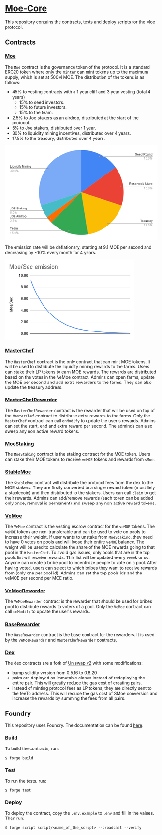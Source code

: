 # [Moe-Core](https://github.com/traderjoe-xyz/moe-core)

This repository contains the contracts, tests and deploy scripts for the Moe protocol.

## Contracts

### [Moe](./src/Moe.sol)

The `Moe` contract is the governance token of the protocol. It is a standard ERC20 token where only the `minter` can mint tokens up to the maximum supply, which is set at 500M MOE.
The distribution of the tokens is as follows:

- 45% to vesting contracts with a 1 year cliff and 3 year vesting (total 4 years)
  - 15% to seed investors.
  - 15% to future investors.
  - 15% to the team.
- 2.5% to Joe stakers as an airdrop, distributed at the start of the protocol.
- 5% to Joe stakers, distributed over 1 year.
- 30% to liquidity mining incentives, distributed over 4 years.
- 17.5% to the treasury, distributed over 4 years.

![Tokenomics](./assets/tokenomics.png)

The emission rate will be deflationary, starting at 9.1 MOE per second and decreasing by ~10% every month for 4 years.

![Emissions](./assets/emissions.png)

### [MasterChef](./src/MasterChef.sol)

The `MasterChef` contract is the only contract that can mint MOE tokens. It will be used to distribute the liquidity mining rewards to the farms.
Users can stake their LP tokens to earn MOE rewards. The rewards are distributed based on the votes in the VeMoe contract.
Admins can open farms, update the MOE per second and add extra rewarders to the farms. They can also update the treasury address.

### [MasterChefRewarder](./src/rewarders/MasterChefRewarder.sol)

The `MasterChefRewarder` contract is the rewarder that will be used on top of the `MasterChef` contract to distribute extra rewards to the farms.
Only the `MasterChef` contract can call `onModify` to update the user's rewards.
Admins can set the start, end and extra reward per second. The adminds can also sweep any non active reward tokens.

### [MoeStaking](./src/MoeStaking.sol)

The `MoeStaking` contract is the staking contract for the MOE token. Users can stake their MOE tokens to receive `veMOE` tokens and rewards from `sMoe`.

### [StableMoe](./src/StableMoe.sol)

The `StableMoe` contract will distribute the protocol fees from the dex to the MOE stakers. They are firstly converted to a single reward token (most liely a stablecoin) and then distributed to the stakers. Users can call `claim` to get their rewards.
Admins can add/remove rewards (each token can be added only once, removal is permanent) and sweep any non active reward tokens.

### [VeMoe](./src/VeMoe.sol)

The `VeMoe` contract is the vesting escrow contract for the `veMOE` tokens. The `veMOE` tokens are non-transferable and can be used to vote on pools to increase their weight. If user wants to unstake from `MoeStaking`, they need to have 0 votes on pools and will loose their entire `veMOE` balance.
The weight will be used to calculate the share of the MOE rewards going to that pool in the `MasterChef`. To avoid gas issues, only pools that are in the top pools list will receive rewards. This list will be updated every week or so.
Anyone can create a bribe pool to incentivize people to vote on a pool. After having voted, users can select to which bribes they want to receive rewards from (only one per pool id).
Admins can set the top pools ids and the veMOE per second per MOE ratio.

### [VeMoeRewarder](./src/rewarders/VeMoeRewarder.sol)

The `VeMoeRewarder` contract is the rewarder that should be used for bribes pool to distribute rewards to voters of a pool. Only the `VeMoe` contract can call `onModify` to update the user's rewards.

### [BaseRewarder](./src/rewarders/BaseRewarder.sol")

The `BaseRewarder` contract is the base contract for the rewarders. It is used by the `VeMoeRewarder` and `MasterChefRewarder` contracts.

### [Dex](./src/dex)

The dex contracts are a fork of [Uniswap v2](https://github.com/Uniswap/v2-core) with some modifications:

- bump solidity version from 0.5.16 to 0.8.20
- pairs are deployed as immutable clones instead of redeploying the entire pair. This will greatly reduce the gas cost of creating pairs.
- instead of minting protocol fees as LP tokens, they are directly sent to the feeTo address. This will reduce the gas cost of SMoe conversion and increase the rewards by summing the fees from all pairs.

## Foundry

This repository uses Foundry. The documentation can be found [here](https://book.getfoundry.sh/).

### Build

To build the contracts, run:

```shell
$ forge build
```

### Test

To run the tests, run:

```shell
$ forge test
```

### Deploy

To deploy the contract, copy the `.env.example` to `.env` and fill in the values. Then run:

```shell
$ forge script script/<name_of_the_script> --broadcast --verify
```
